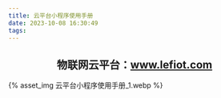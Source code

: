 ```yaml
---
title: 云平台小程序使用手册
date: 2023-10-08 16:30:49
tags:
---
```

## <center>物联网云平台：www.lefiot.com</center>

{% asset_img 云平台小程序使用手册_1.webp %}
